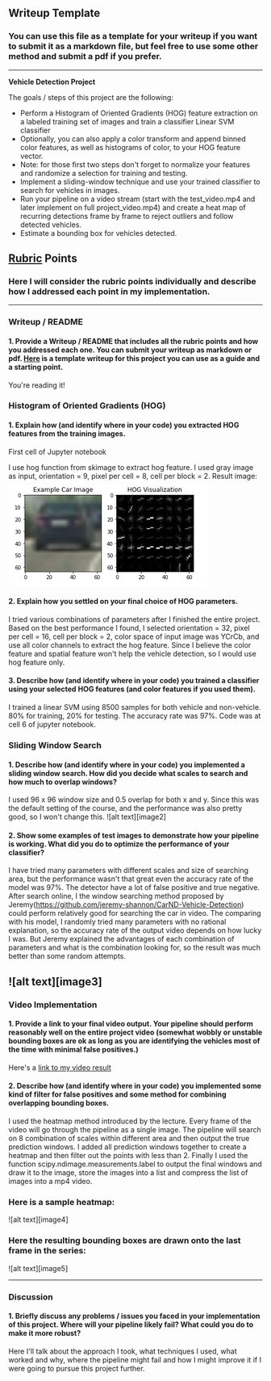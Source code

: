 ## Writeup Template
### You can use this file as a template for your writeup if you want to submit it as a markdown file, but feel free to use some other method and submit a pdf if you prefer.

---

**Vehicle Detection Project**

The goals / steps of this project are the following:

* Perform a Histogram of Oriented Gradients (HOG) feature extraction on a labeled training set of images and train a classifier Linear SVM classifier
* Optionally, you can also apply a color transform and append binned color features, as well as histograms of color, to your HOG feature vector. 
* Note: for those first two steps don't forget to normalize your features and randomize a selection for training and testing.
* Implement a sliding-window technique and use your trained classifier to search for vehicles in images.
* Run your pipeline on a video stream (start with the test_video.mp4 and later implement on full project_video.mp4) and create a heat map of recurring detections frame by frame to reject outliers and follow detected vehicles.
* Estimate a bounding box for vehicles detected.

[//]: # (Image References)
[image1]: ./result/img1.png
[video1]: ./project_video.mp4

## [Rubric](https://review.udacity.com/#!/rubrics/513/view) Points
### Here I will consider the rubric points individually and describe how I addressed each point in my implementation.  

---
### Writeup / README

#### 1. Provide a Writeup / README that includes all the rubric points and how you addressed each one.  You can submit your writeup as markdown or pdf.  [Here](https://github.com/udacity/CarND-Vehicle-Detection/blob/master/writeup_template.md) is a template writeup for this project you can use as a guide and a starting point.  

You're reading it!

### Histogram of Oriented Gradients (HOG)

#### 1. Explain how (and identify where in your code) you extracted HOG features from the training images.

First cell of Jupyter notebook  

I use hog function from skimage to extract hog feature. I used gray image as input, orientation = 9, pixel per cell = 8, cell per block = 2.
Result image:
![alt text][image1]

#### 2. Explain how you settled on your final choice of HOG parameters.

I tried various combinations of parameters after I finished the entire project. Based on the best performance I found, I selected orientation = 32, pixel per cell = 16, cell per block = 2, color space of input image was YCrCb, and use all color channels to extract the hog feature. Since I believe the color feature and spatial feature won't help the vehicle detection, so I would use hog feature only.

#### 3. Describe how (and identify where in your code) you trained a classifier using your selected HOG features (and color features if you used them).

I trained a linear SVM using 8500 samples for both vehicle and non-vehicle. 80% for training, 20% for testing. The accuracy rate was 97%. Code was at cell 6 of jupyter notebook.

### Sliding Window Search

#### 1. Describe how (and identify where in your code) you implemented a sliding window search.  How did you decide what scales to search and how much to overlap windows?

I used 96 x 96 window size and 0.5 overlap for both x and y. Since this was the default setting of the course, and the performance was also pretty good, so I won't change this.
![alt text][image2]

#### 2. Show some examples of test images to demonstrate how your pipeline is working.  What did you do to optimize the performance of your classifier?

I have tried many parameters with different scales and size of searching area, but the performance wasn't that great even the accuracy rate of the model was 97%. The detector have a lot of false positive and true negative. After search online, I the window searching method proposed by Jeremy(https://github.com/jeremy-shannon/CarND-Vehicle-Detection) could perform relatively good for searching the car in video. The comparing with his model, I randomly tried many parameters with no rational explanation, so the accuracy rate of the output video depends on how lucky I was. But Jeremy explained the advantages of each combination of parameters and what is the combination looking for, so the result was much better than some random attempts. 

![alt text][image3]
---

### Video Implementation

#### 1. Provide a link to your final video output.  Your pipeline should perform reasonably well on the entire project video (somewhat wobbly or unstable bounding boxes are ok as long as you are identifying the vehicles most of the time with minimal false positives.)
Here's a [link to my video result](./output_video.mp4)


#### 2. Describe how (and identify where in your code) you implemented some kind of filter for false positives and some method for combining overlapping bounding boxes.

I used the heatmap method introduced by the lecture. Every frame of the video will go through the pipeline as a single image. The pipeline will search on 8 combination of scales within different area and then output the true prediction windows. I added all prediction windows together to create a heatmap and then filter out the points with less than 2. Finally I used the function scipy.ndimage.measurements.label to output the final windows and draw it to the image, store the images into a list and compress the list of images into a mp4 video.

### Here is a sample heatmap:

![alt text][image4]

### Here the resulting bounding boxes are drawn onto the last frame in the series:
![alt text][image5]



---

### Discussion

#### 1. Briefly discuss any problems / issues you faced in your implementation of this project.  Where will your pipeline likely fail?  What could you do to make it more robust?

Here I'll talk about the approach I took, what techniques I used, what worked and why, where the pipeline might fail and how I might improve it if I were going to pursue this project further.  

